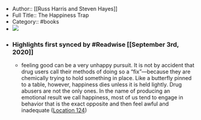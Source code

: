 - Author:: [[Russ Harris and Steven Hayes]]
- Full Title:: The Happiness Trap
- Category:: #books
- ![](https://images-na.ssl-images-amazon.com/images/I/41BgFQraPtL._SL400_.jpg)
- ### Highlights first synced by #Readwise [[September 3rd, 2020]]
    - feeling good can be a very unhappy pursuit. It is not by accident that drug users call their methods of doing so a “fix”—because they are chemically trying to hold something in place. Like a butterfly pinned to a table, however, happiness dies unless it is held lightly. Drug abusers are not the only ones. In the name of producing an emotional result we call happiness, most of us tend to engage in behavior that is the exact opposite and then feel awful and inadequate ([Location 124](https://readwise.io/to_kindle?action=open&asin=B004XI12O8&location=124))
